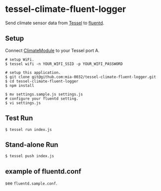 tessel-climate-fluent-logger
============================

Send climate sensor data from [Tessel](https://tessel.io/) to [fluentd](http://www.fluentd.org/).

## Setup

Connect [ClimateModule](https://tessel.io/modules#module-climate) to your Tessel port A.

```
# setup WiFi.
$ tessel wifi -n YOUR_WIFI_SSID -p YOUR_WIFI_PASSWORD
```

```
# setup this application.
$ git clone git@github.com:mia-0032/tessel-climate-fluent-logger.git
$ cd tessel-climate-fluent-logger
$ npm install
```

```
$ mv settings.sample.js settings.js
# configure your fluentd setting.
$ vi settings.js
```

## Test Run

```
$ tessel run index.js
```

## Stand-alone Run

```
$ tessel push index.js
```

## example of fluentd.conf

see `fluentd.sample.conf`.
